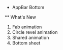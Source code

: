 * AppBar Bottom 


** What's New
1. Fab animation 
2. Circle revel animation
3. Shared animation 
4. Bottom sheet

